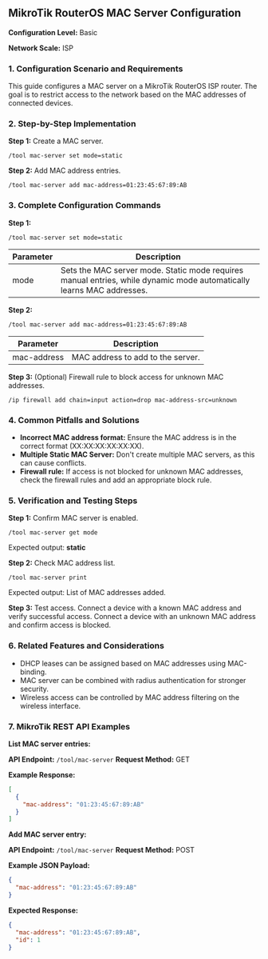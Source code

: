 ## MikroTik RouterOS MAC Server Configuration

**Configuration Level:** Basic

**Network Scale:** ISP

### 1. Configuration Scenario and Requirements

This guide configures a MAC server on a MikroTik RouterOS ISP router. The goal is to restrict access to the network based on the MAC addresses of connected devices.

### 2. Step-by-Step Implementation

**Step 1:** Create a MAC server.

```
/tool mac-server set mode=static
```

**Step 2:** Add MAC address entries.

```
/tool mac-server add mac-address=01:23:45:67:89:AB
```

### 3. Complete Configuration Commands

**Step 1:**
```
/tool mac-server set mode=static
```

| Parameter | Description |
|---|---|
| mode | Sets the MAC server mode. Static mode requires manual entries, while dynamic mode automatically learns MAC addresses. |

**Step 2:**
```
/tool mac-server add mac-address=01:23:45:67:89:AB
```

| Parameter | Description |
|---|---|
| mac-address | MAC address to add to the server. |

**Step 3:** (Optional) Firewall rule to block access for unknown MAC addresses.
```
/ip firewall add chain=input action=drop mac-address-src=unknown
```

### 4. Common Pitfalls and Solutions

- **Incorrect MAC address format:** Ensure the MAC address is in the correct format (XX:XX:XX:XX:XX:XX).
- **Multiple Static MAC Server:** Don't create multiple MAC servers, as this can cause conflicts.
- **Firewall rule:** If access is not blocked for unknown MAC addresses, check the firewall rules and add an appropriate block rule.

### 5. Verification and Testing Steps

**Step 1:** Confirm MAC server is enabled.
```
/tool mac-server get mode
```
Expected output: **static**

**Step 2:** Check MAC address list.
```
/tool mac-server print
```
Expected output: List of MAC addresses added.

**Step 3:** Test access.
Connect a device with a known MAC address and verify successful access. Connect a device with an unknown MAC address and confirm access is blocked.

### 6. Related Features and Considerations

- DHCP leases can be assigned based on MAC addresses using MAC-binding.
- MAC server can be combined with radius authentication for stronger security.
- Wireless access can be controlled by MAC address filtering on the wireless interface.

### 7. MikroTik REST API Examples

**List MAC server entries:**

**API Endpoint:** `/tool/mac-server`
**Request Method:** GET

**Example Response:**

```json
[
  {
    "mac-address": "01:23:45:67:89:AB"
  }
]
```

**Add MAC server entry:**

**API Endpoint:** `/tool/mac-server`
**Request Method:** POST

**Example JSON Payload:**

```json
{
  "mac-address": "01:23:45:67:89:AB"
}
```

**Expected Response:**

```json
{
  "mac-address": "01:23:45:67:89:AB",
  "id": 1
}
```